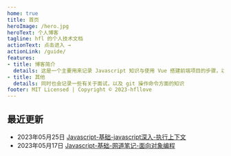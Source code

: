 ```yaml
---
home: true
title: 首页
heroImage: /hero.jpg
heroText: 个人博客
tagline: hfl 的个人技术文档
actionText: 点击进入 →
actionLink: /guide/
features:
- title: 博客简介
  details: 这是一个主要用来记录 Javascript 知识与使用 Vue 搭建前端项目的步骤，以及项目搭建过程中所产生问题的技术博客
- title: 其他
  details: 同时也会记录一些有关于面试，以及 git 操作命令方面的知识
footer: MIT Licensed | Copyright © 2023-hfllove
---
```

## 最近更新
- 2023年05月25日 [Javascript-基础-javascript深入-执行上下文](https://myblog.hfllog.space/web/javaScript/%E5%9F%BA%E7%A1%80/javascript%E6%B7%B1%E5%85%A5.html#%E6%89%A7%E8%A1%8C%E4%B8%8A%E4%B8%8B%E6%96%87)
- 2023年05月17日 [Javascript-基础-网道笔记-面向对象编程](https://myblog.hfllog.space/web/javaScript/%E5%9F%BA%E7%A1%80/%E7%BD%91%E9%81%93javascript%E7%AC%94%E8%AE%B0.html#%E9%9D%A2%E5%90%91%E5%AF%B9%E8%B1%A1%E7%BC%96%E7%A8%8B)

